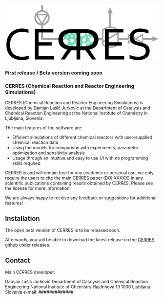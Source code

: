 
![Image](https://raw.githubusercontent.com/DamjanLasicJurkovic/CERRES_public/master/CERRES_logo_webpage.png)

### First release / Beta version coming soon

### CERRES (Chemical Reaction and Reactor Engineering Simulations)

CERRES (Chemical Reaction and Reactor Engineering Simulations) is developed by Damjan Lašič Jurković at the Department of Catalysis and Chemical Reaction Engineering at the National Institute of Chemistry in Ljubljana, Slovenia.

The main features of the software are:
- Efficient simulations of different chemical reactors with user-supplied chemical reaction data
- Using the models for comparison with experiments, parameter optimization and sensitivity analysis
- Usage through an intuitive and easy to use UI with no programming skills required

CERRES is and will remain free for any academic or personal use, we only require the users to cite the main CERRES paper (DOI:XXXXX) in any scientific publications containing results obtained by CERRES. Please see the license for more information.

We are always happy to receive any feedback or suggestions for additional features!

## Installation
The open beta version of CERRES is to be released soon.

Afterwards, you will be able to download the latest release on the [CERRES github](https://github.com/DamjanLasicJurkovic/CERRES_public) under releases.

## Contact
Main CERRES developer:

Damjan Lašič Jurković
Department of Catalysis and Chemical Reaction Engineering
National Institute of Chemistry
Hajdrihova 19
1000 Ljubljana
Slovenia
e-mail: #############
